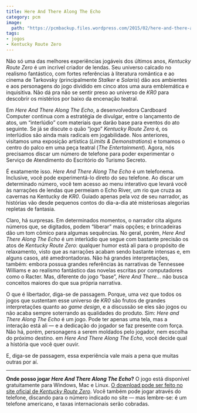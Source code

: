 ```yaml
---
title: Here And There Along The Echo
category: pcm
image:
  path: "https://pcmbackup.files.wordpress.com/2015/02/here-and-there-along-the-echo.jpg"
tags:
- jogos
- Kentucky Route Zero
---
```

Não só uma das melhores experiências jogáveis dos últimos anos, _Kentucky Route Zero_ é um incrível criador de lendas. Seu universo calcado no realismo fantástico, com fortes referências à literatura romântica e ao cinema de Tarkovsky (principalmente _Stalker_ e _Solaris_) dão aos ambientes e aos personagens do jogo dividido em cinco atos uma aura emblemática e inquisitiva. Não dá pra não se sentir preso ao universo de _KR0_ para descobrir os mistérios por baixo da encenação teatral.

Em _Here And There Along The Echo_, a desenvolvedora Cardboard Computer continua com a estratégia de divulgar, entre o lançamento de atos, um “interlúdio” com materiais que darão base para eventos do ato seguinte. Se já se discute o quão “jogo” _Kentucky Route Zero_ é, os interlúdios são ainda mais radicais em jogabilidade. Nos anteriores, visitamos uma exposição artística (_Limits & Demonstrations_) e tomamos o centro do palco em uma peça teatral (_The Entertainment_). Agora, nós precisamos discar um número de telefone para poder experimentar o Serviço de Atendimento do Escritório do Turismo Secreto.

É exatamente isso. _Here And There Along The Echo_ é um telefonema. Inclusive, você pode experimentá-lo direto do seu telefone. Ao discar um determinado número, você tem acesso ao menu interativo que levará você às narrações de lendas que permeiam o Echo River, um rio que cruza as cavernas na Kentucky de _KR0_. Guiado apenas pela voz de seu narrador, as histórias vão desde pequenos contos do dia-a-dia até misteriosas alegorias repletas de fantasia.

Claro, há surpresas. Em determinados momentos, o narrador cita alguns números que, se digitados, podem “liberar” mais opções; e brincadeiras dão um tom cômico para algumas sequências. No geral, porém, _Here And There Along The Echo_ é um interlúdio que segue com bastante precisão os atos de _Kentucky Route Zero_: qualquer humor está ali para o propósito de relaxamento, visto que as narrações acabam sendo bastante intensas e, em alguns casos, até amedrontadoras. Não há grandes interpretações, também: embora possua grandes referências às narrativas de Tennessee Williams e ao realismo fantástico das novelas escritas por computadores como o Racter. Mas, diferente do jogo “base”, _Here And There…_ não busca conceitos maiores do que sua própria narrativa.

O que é libertador, diga-se de passagem. Porque, uma vez que todos os jogos que sustentam esse universo de _KR0_ são frutos de grandes interpretações quanto ao _game design_, e a discussão se eles são jogos ou não acaba sempre soterrando as qualidades do produto. Sim: _Here and There Along The Echo_ é um jogo. Pode ter apenas uma tela, mas a interação está ali — e a dedicação do jogador se faz presente com força. Não há, porém, personagens a serem moldados pelo jogador, nem escolha do próximo destino. em _Here And There Along The Echo_, você decide qual a história que você quer ouvir.

E, diga-se de passagem, essa experiência vale mais a pena que muitas outras por aí.

* * *

**Onde posso jogar _Here And There Along The Echo_?** O jogo está disponível gratuitamente para Windows, Mac e Linux. [O download pode ser feito no site oficial de _Kentucky Route Zero_](http://kentuckyroutezero.com/here-and-there-along-the-echo/ "Here And There Along The Echo"). Você também pode jogar através do telefone, discando para o número indicado no site — mas lembre-se: é um telefone americano, e taxas internacionais serão cobradas.
